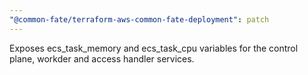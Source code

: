 ```yaml
---
"@common-fate/terraform-aws-common-fate-deployment": patch
---
```


Exposes ecs_task_memory and ecs_task_cpu variables for the control plane, workder and access handler services.
